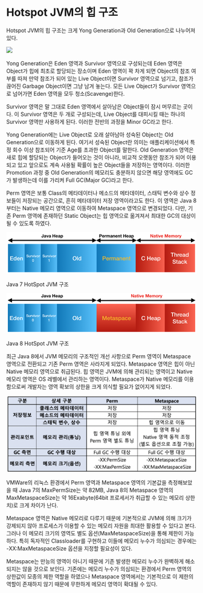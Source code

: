 # Hotspot JVM의 힙 구조

Hotspot JVM의 힙 구조는 크게 Yong Generation과 Old Generation으로 나누어져 있다.

![](../_resources/hotspot_jvm_heap_structure\.png)

Yong Generation은 Eden 영역과 Survivor 영역으로 구성되는데 Eden 영역은 Object가 힙에 최초로 할당되는 장소이며 Eden 영역이 꽉 차게 되면 Object의 참조 여부를 따져 만약 참조가 되어 있는 Live Object이면 Survivor 영역으로 넘기고, 참조가 끊어진 Garbage Object이면 그냥 남겨 놓는다. 모든 Live Object가 Survivor 영역으로 넘어가면 Eden 영역을 모두 청소(Scavenge)한다.

Survivor 영역은 말 그대로 Eden 영역에서 살아남은 Object들이 잠시 머무르는 곳이다. 이 Survivor 영역은 두 개로 구성되는데, Live Object를 대피시킬 때는 하나의 Survivor 영역만 사용하게 된다. 이러한 전반의 과정을 Minor GC라고 한다.

Yong Generation에는 Live Object로 오래 살아남아 성숙된 Object는 Old Generation으로 이동하게 된다. 여기서 성숙된 Object란 의미는 애플리케이션에서 특정 회수 이상 참조되어 기준 Age를 초과한 Object를 말한다. Old Generation 영역은 새로 힙에 할당되는 Object가 들어오는 것이 아니라, 비교적 오랫동안 참조가 되어 이용되고 있고 앞으로도 계속 사용될 확률이 높은 Object들을 저장하는 영역이다. 이러한 Promotion 과정 중 Old Generation의 메모리도 충분하지 않으면 해당 영역에도 GC가 발생하는데 이를 가리켜 Full GC(Major GC)라고 한다.

Perm 영역은 보통 Class의 메타데이터나 메소드의 메타데이터, 스태틱 변수와 상수 정보들이 저장되는 공간으로, 흔히 메타데이터 저장 영역이라고도 한다. 이 영역은 Java 8부터는 Native 메모리 영역으로 이동하여 Metaspace 영역으로 변경되었다. 다만, 기존 Perm 영역에 존재하던 Static Object는 힙 영역으로 옮겨져서 최대한 GC의 대상이 될 수 있도록 하였다.

![](../_resources/jvm_heap_structure_java_7.png)

Java 7 HotSpot JVM 구조

![](../_resources/jvm_heap_structure_java_8.png)

Java 8 HotSpot JVM 구조

최근 Java 8에서 JVM 메모리의 구조적인 개선 사항으로 Perm 영역이 Metaspace 영역으로 전환되고 기존 Perm 영역은 사라지게 되었다. Metaspace 영역은 힙이 아닌 Native 메모리 영역으로 취급된다. 힙 영역은 JVM에 의해 관리되는 영역이고 Native 메모리 영역은 OS 레벨에서 관리하는 영역이다. Metaspace가 Native 메모리를 이용함으로써 개발자는 영역 확보의 상한을 크게 의식할 필요가 없어지게 되었다.

![](../_resources/perm_vs_metaspace.png)

VMWare의 리눅스 환경에서 Perm 영역과 Metaspace 영역의 기본값을 측정해보았을 때 Java 7의 MaxPermSize는 약 82MB, Java 8의 Metaspace 영역의 MaxMetaspaceSize는 약 16Exabyte(64bit 프로세서가 취급할 수 있는 메모리 상한치)로 크게 차이가 난다.

Metaspace 영역은 Native 메모리로 다루기 때문에 기본적으로 JVM에 의해 크기가 강제되지 않아 프로세스가 이용할 수 있는 메모리 자원을 최대한 활용할 수 있다고 본다. 그러나 이 메모리 크기의 영역도 별도 옵션(MaxMetaspaceSize)을 통해 제한이 가능하다. 특히 독자적인 Classloader를 구현하고 이들에 메모리 누수가 의심되는 경우에는 -XX:MaxMetaspaceSize 옵션을 지정할 필요성이 있다.

Metaspace는 만능의 영역이 아니기 때문에 기존 발생한 메모리 누수가 완벽하게 해소되지는 않을 것으로 보인다. 기존에는 메모리 누수가 의심되는 환경에서 Perm 영역의 상한값이 모종의 제한 역할을 하였으나 Metaspace 영역에서는 기본적으로 이 제한의 역할이 존재하지 않기 때문에 무한하게 메모리 영역이 확대될 수 있다.